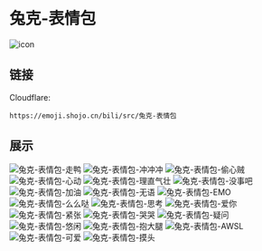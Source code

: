 # 兔克-表情包
![icon](https://emoji.shojo.cn/bili/src/兔克-表情包/icon.png)
## 链接
Cloudflare:
```
https://emoji.shojo.cn/bili/src/兔克-表情包
```
## 展示
![兔克-表情包-走鸭](https://emoji.shojo.cn/bili/src/兔克-表情包/兔克-表情包-走鸭.png)
![兔克-表情包-冲冲冲](https://emoji.shojo.cn/bili/src/兔克-表情包/兔克-表情包-冲冲冲.png)
![兔克-表情包-偷心贼](https://emoji.shojo.cn/bili/src/兔克-表情包/兔克-表情包-偷心贼.png)
![兔克-表情包-心动](https://emoji.shojo.cn/bili/src/兔克-表情包/兔克-表情包-心动.png)
![兔克-表情包-理直气壮](https://emoji.shojo.cn/bili/src/兔克-表情包/兔克-表情包-理直气壮.png)
![兔克-表情包-没事吧](https://emoji.shojo.cn/bili/src/兔克-表情包/兔克-表情包-没事吧.png)
![兔克-表情包-加油](https://emoji.shojo.cn/bili/src/兔克-表情包/兔克-表情包-加油.png)
![兔克-表情包-无语](https://emoji.shojo.cn/bili/src/兔克-表情包/兔克-表情包-无语.png)
![兔克-表情包-EMO](https://emoji.shojo.cn/bili/src/兔克-表情包/兔克-表情包-EMO.png)
![兔克-表情包-么么哒](https://emoji.shojo.cn/bili/src/兔克-表情包/兔克-表情包-么么哒.png)
![兔克-表情包-思考](https://emoji.shojo.cn/bili/src/兔克-表情包/兔克-表情包-思考.png)
![兔克-表情包-爱你](https://emoji.shojo.cn/bili/src/兔克-表情包/兔克-表情包-爱你.png)
![兔克-表情包-紧张](https://emoji.shojo.cn/bili/src/兔克-表情包/兔克-表情包-紧张.png)
![兔克-表情包-哭哭](https://emoji.shojo.cn/bili/src/兔克-表情包/兔克-表情包-哭哭.png)
![兔克-表情包-疑问](https://emoji.shojo.cn/bili/src/兔克-表情包/兔克-表情包-疑问.png)
![兔克-表情包-悠闲](https://emoji.shojo.cn/bili/src/兔克-表情包/兔克-表情包-悠闲.png)
![兔克-表情包-抱大腿](https://emoji.shojo.cn/bili/src/兔克-表情包/兔克-表情包-抱大腿.png)
![兔克-表情包-AWSL](https://emoji.shojo.cn/bili/src/兔克-表情包/兔克-表情包-AWSL.png)
![兔克-表情包-可爱](https://emoji.shojo.cn/bili/src/兔克-表情包/兔克-表情包-可爱.png)
![兔克-表情包-摸头](https://emoji.shojo.cn/bili/src/兔克-表情包/兔克-表情包-摸头.png)
